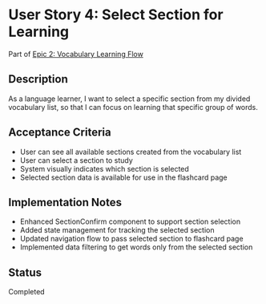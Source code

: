 # User Story 4: Select Section for Learning

Part of [Epic 2: Vocabulary Learning Flow](../epic-2-vocabulary-learning-flow.md)

## Description

As a language learner, I want to select a specific section from my divided vocabulary list, so that I can focus on learning that specific group of words.

## Acceptance Criteria

- User can see all available sections created from the vocabulary list
- User can select a section to study
- System visually indicates which section is selected
- Selected section data is available for use in the flashcard page

## Implementation Notes

- Enhanced SectionConfirm component to support section selection
- Added state management for tracking the selected section
- Updated navigation flow to pass selected section to flashcard page
- Implemented data filtering to get words only from the selected section

## Status

Completed
